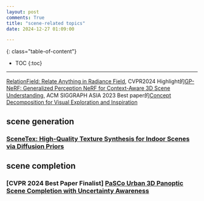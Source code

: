 ```yaml
---
layout: post
comments: True
title: "scene-related topics"
date: 2024-12-27 01:09:00

---
```


<!--more-->

{: class="table-of-content"}
* TOC
{:toc}

---

[RelationField: Relate Anything in Radiance Field](https://relationfield.github.io/), CVPR2024 Highlight的[GP-NeRF: Generalized Perception NeRF for Context-Aware 3D Scene Understanding](https://lifuguan.github.io/gpnerf-pages/), ACM SIGGRAPH ASIA 2023 Best paper的[Concept Decomposition for Visual Exploration and Inspiration](https://inspirationtree.github.io/inspirationtree/)

## scene generation

### [SceneTex: High-Quality Texture Synthesis for Indoor Scenes via Diffusion Priors](https://daveredrum.github.io/SceneTex/)

## scene completion

### \[**CVPR 2024 Best Paper Finalist**\] [PaSCo Urban 3D Panoptic Scene Completion with Uncertainty Awareness](https://astra-vision.github.io/PaSCo/)
